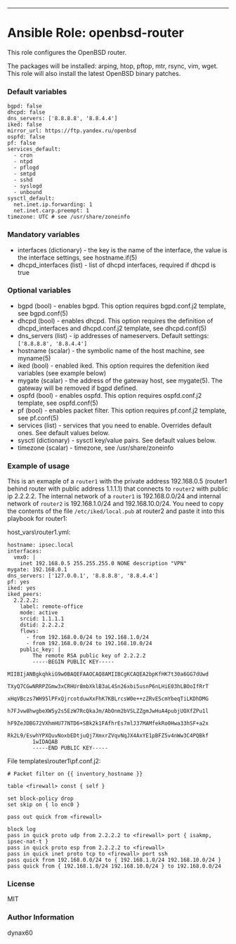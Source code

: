 ---
# Ansible Role: openbsd-router

This role configures the OpenBSD router.

The packages will be installed: arping, htop, pftop, mtr, rsync, vim, wget.
This role will also install the latest OpenBSD binary patches.

### Default variables

```
bgpd: false
dhcpd: false
dns_servers: ['8.8.8.8', '8.8.4.4']
iked: false
mirror_url: https://ftp.yandex.ru/openbsd
ospfd: false
pf: false
services_default:
  - cron
  - ntpd
  - pflogd
  - smtpd
  - sshd
  - syslogd
  - unbound
sysctl_default:
  net.inet.ip.forwarding: 1
  net.inet.carp.preempt: 1
timezone: UTC # see /usr/share/zoneinfo
```

### Mandatory variables

* interfaces (dictionary) - the key is the name of the interface, the value is the interface settings, 
see hostname.if(5)
* dhcpd_interfaces (list) - list of dhcpd interfaces, required if dhcpd is true

### Optional variables

* bgpd (bool) - enables bgpd. This option requires bgpd.conf.j2 template, see bgpd.conf(5)
* dhcpd (bool) - enables dhcpd. This option requires the definition of dhcpd_interfaces 
and dhcpd.conf.j2 template, see dhcpd.conf(5)
* dns_servers (list) - ip addresses of nameservers. Default settings: `['8.8.8.8', '8.8.4.4']`
* hostname (scalar) - the symbolic name of the host machine, see myname(5)
* iked (bool) - enabled iked. This option requires the defenition iked variables (see example below)
* mygate (scalar) - the address of the gateway host, see mygate(5). The gateway will be removed
if bgpd defined.
* ospfd (bool) - enables ospfd. This option requires ospfd.conf.j2 template, see ospfd.conf(5)
* pf (bool) - enables packet filter. This option requires pf.conf.j2 template, see pf.conf(5)
* services (list) - services that you need to enable. Overrides default ones. See default values below.
* sysctl (dictionary) - sysctl key/value pairs. See default values below.
* timezone (scalar) - timezone, see /usr/share/zoneinfo

### Example of usage
This is an exmaple of a `router1` with the private address 192.168.0.5 (router1 behind router with public
address 1.1.1.1) that connects to `router2` with public ip 2.2.2.2. The internal network of a `router1`
is 192.168.0.0/24 and internal network of `router2` is 192.168.1.0/24 and 192.168.10.0/24. You need to copy
the contents of the file `/etc/iked/local.pub` at router2 and paste it into this playbook for router1: 

host_vars\router1.yml:
```
hostname: ipsec.local
interfaces:
  vmx0: |
    inet 192.168.0.5 255.255.255.0 NONE description "VPN"
mygate: 192.168.0.1
dns_servers: ['127.0.0.1', '8.8.8.8', '8.8.4.4']
pf: yes
iked: yes
iked_peers:
  2.2.2.2:
    label: remote-office
    mode: active
    srcid: 1.1.1.1
    dstid: 2.2.2.2
    flows:
      - from 192.168.0.0/24 to 192.168.1.0/24
      - from 192.168.0.0/24 to 192.168.10.0/24
    public_key: |
        The remote RSA public key of 2.2.2.2
        -----BEGIN PUBLIC KEY-----
        MIIBIjANBgkqhkiG9w0BAQEFAAOCAQ8AMIIBCgKCAQEA2bpKfHK7t30a6GG7dUwd
        TXyQ7CGwNRRPZGmw3xCRHUr8mbXklB3aL4Sn26xbi5usnP6nLHiE03hLBOoIfRrT
        xHqVBczs7WH95lPFxQjrcotduwXxFhK7KBLrcsW0e++zZRvEScmYbeqTiLKDhDMG
        h7FJvw8hwgbeXW5y2s5EzW7RcQkaJm/AbOnm2bVSLZZgmJwHuA4pubjUOXfZPu1l
        hF9ZeJDBG72VXhmHU77NTD6+SBk2k1FAfhrEs7mlJ37MAMfekRo0Hwa33hSF+a2x
        Rk2L9/EswhYPXQuvNoxbEDtjuQj7XmxrZVqvNqJX4AxYE1pBFZ5v4nWw3C4PQBkf
        1wIDAQAB
        -----END PUBLIC KEY-----
```

File templates\router1\pf.conf.j2:
```jinja2
# Packet filter on {{ inventory_hostname }}

table <firewall> const { self }

set block-policy drop
set skip on { lo enc0 }

pass out quick from <firewall>

block log
pass in quick proto udp from 2.2.2.2 to <firewall> port { isakmp, ipsec-nat-t }
pass in quick proto esp from 2.2.2.2 to <firewall>
pass in quick inet proto tcp to <firewall> port ssh
pass quick from 192.168.0.0/24 to { 192.168.1.0/24 192.168.10.0/24 }
pass quick from { 192.168.1.0/24 192.168.10.0/24 } to 192.168.0.0/24
```

### License

MIT

### Author Information

dynax60